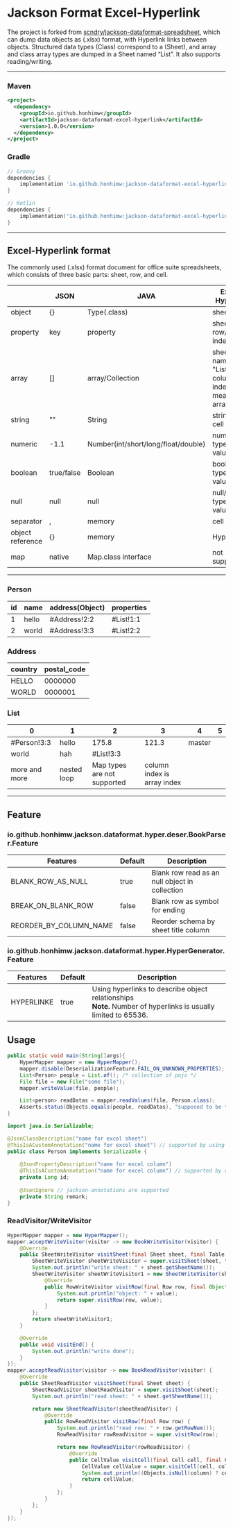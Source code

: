 # Jackson Format Excel-Hyperlink

The project is forked from [scndry/jackson-dataformat-spreadsheet](https://github.com/scndry/jackson-dataformat-spreadsheet), which can dump data objects as (.xlsx) format, with Hyperlink links between objects. Structured data types (Class) correspond to a (Sheet), and array and class array types are dumped in a Sheet named “List”. It also supports reading/writing.

---

### Maven
```xml
<project>
  <dependency>
    <groupId>io.github.honhimw</groupId>
    <artifactId>jackson-dataformat-excel-hyperlink</artifactId>
    <version>1.0.0</version>
  </dependency>
</project>
```

### Gradle
```groovy
// Groovy
dependencies {
    implementation 'io.github.honhimw:jackson-dataformat-excel-hyperlink:1.0.0'
}
```
```kotlin
// Kotlin
dependencies {
    implementation("io.github.honhimw:jackson-dataformat-excel-hyperlink:1.0.0")
}
```

---
## Excel-Hyperlink format

The commonly used (.xlsx) format document for office suite spreadsheets, which consists of three basic parts: sheet, row, and cell.

|                  | JSON       | JAVA                                | Excel-Hyperlink                                   |
|------------------|------------|-------------------------------------|---------------------------------------------------|
| object           | {}         | Type(.class)                        | sheet                                             |
| property         | key        | property                            | sheet title row/column index                      |
| array            | []         | array/Collection                    | sheet named "List" column index means array index |
| string           | ""         | String                              | string type cell value                            |
| numeric          | -1.1       | Number(int/short/long/float/double) | numeric type cell value                           |
| boolean          | true/false | Boolean                             | boolean type cell value                           |
| null             | null       | null                                | null/blank type cell value                        |
| separator        | ,          | memory                              | cell                                              |
| object reference | {}         | memory                              | Hyperlink                                         |
| map              | native     | Map.class interface                 | not supported💀                                   |

---
### Person
| id  | name  | address(Object) | properties |
|-----|-------|-----------------|------------|
| 1   | hello | #Address!2:2    | #List!1:1  |
| 2   | world | #Address!3:3    | #List!2:2  |

### Address
| country | postal_code |
|---------|-------------|
| HELLO   | 0000000     |
| WORLD   | 0000001     |


### List
| 0             | 1           | 2                           | 3                           | 4      | 5   |
|---------------|-------------|-----------------------------|-----------------------------|--------|-----|
| #Person!3:3   | hello       | 175.8                       | 121.3                       | master | |
| world         | hah         | #List!3:3                   |                             |        | |
| more and more | nested loop | Map types are not supported | column index is array index |        | |

---

## Feature

### io.github.honhimw.jackson.dataformat.hyper.deser.BookParser.Feature

| Features               | Default | Description                                    |
|------------------------|---------|------------------------------------------------|
| BLANK_ROW_AS_NULL      | true    | Blank row read as an null object in collection |
| BREAK_ON_BLANK_ROW     | false   | Blank row as symbol for ending                 |
| REORDER_BY_COLUMN_NAME | false   | Reorder schema by sheet title column           |

### io.github.honhimw.jackson.dataformat.hyper.HyperGenerator.Feature

| Features   | Default | Description                                                                                                            |
|------------|---------|------------------------------------------------------------------------------------------------------------------------|
| HYPERLINKE | true    | Using hyperlinks to describe object relationships<br/>**Note.** Number of hyperlinks is usually limited to 65536.<br/> |

## Usage

```java
public static void main(String[]args){
    HyperMapper mapper = new HyperMapper();
    mapper.disable(DeserializationFeature.FAIL_ON_UNKNOWN_PROPERTIES);
    List<Person> people = List.of(); /* collection of pojo */
    File file = new File("some file");
    mapper.writeValue(file, people);

    List<person> readDatas = mapper.readValues(file, Person.class);
    Asserts.status(Objects.equals(people, readDatas), "supposed to be the same");
}
```

```java
import java.io.Serializable;

@JsonClassDescription("name for excel sheet")
@ThisIsACustomAnnotation("name for excel sheet") // supported by using TableNameResolver.class
public class Person implements Serializable {
    
    @JsonPropertyDescription("name for excel column")
    @ThisIsACustomAnnotation("name for excel column") // supported by using ColumnNameResolver.class
    private Long id;
    
    @JsonIgnore // jackson-annotations are supported
    private String remark;
}
```

### ReadVisitor/WriteVisitor
```java
HyperMapper mapper = new HyperMapper();
mapper.acceptWriteVisitor(visitor -> new BookWriteVisitor(visitor) {
    @Override
    public SheetWriteVisitor visitSheet(final Sheet sheet, final Table table) {
        SheetWriteVisitor sheetWriteVisitor = super.visitSheet(sheet, table);
        System.out.println("write sheet: " + sheet.getSheetName());
        SheetWriteVisitor sheetWriteVisitor1 = new SheetWriteVisitor(sheetWriteVisitor) {
            @Override
            public RowWriteVisitor visitRow(final Row row, final Object value) {
                System.out.println("object: " + value);
                return super.visitRow(row, value);
            }
        };
        return sheetWriteVisitor1;
    }

    @Override
    public void visitEnd() {
        System.out.println("write done");
    }
});
mapper.acceptReadVisitor(visitor -> new BookReadVisitor(visitor) {
    @Override
    public SheetReadVisitor visitSheet(final Sheet sheet) {
        SheetReadVisitor sheetReadVisitor = super.visitSheet(sheet);
        System.out.println("read sheet: " + sheet.getSheetName());

        return new SheetReadVisitor(sheetReadVisitor) {
            @Override
            public RowReadVisitor visitRow(final Row row) {
                System.out.println("read row: " + row.getRowNum());
                RowReadVisitor rowReadVisitor = super.visitRow(row);

                return new RowReadVisitor(rowReadVisitor) {
                    @Override
                    public CellValue visitCell(final Cell cell, final Column column) {
                        CellValue cellValue = super.visitCell(cell, column);
                        System.out.println((Objects.isNull(column) ? cell.getColumnIndex() : column.getName()) + ": " + cellValue);
                        return cellValue;
                    }
                };
            }
        };
    }
});
```
